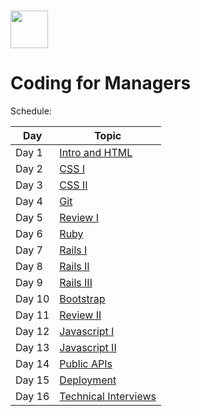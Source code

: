 # <img src="https://cloud.githubusercontent.com/assets/8397980/19818474/bd21af4c-9d04-11e6-8df6-1ed154718dce.png" height="60">

# Coding for Managers

Schedule:

| Day | Topic |
|-----|------|
| Day 1 | [Intro and HTML](intro)
| Day 2 | [CSS I](css-1)
| Day 3 | [CSS II](css-2)
| Day 4 | [Git](git)
| Day 5 | [Review I](review-1)
| Day 6 | [Ruby](ruby)
| Day 7 | [Rails I](rails-1)
| Day 8 | [Rails II](rails-2)
| Day 9 | [Rails III](rails-3)
| Day 10 | [Bootstrap](bootstrap) 
| Day 11 | [Review II](review-2)
| Day 12 | [Javascript I](javascript-1)
| Day 13 | [Javascript II](javascript-2)
| Day 14 | [Public APIs](public-apis)
| Day 15 | [Deployment](deployment)
| Day 16 | [Technical Interviews](technical-interview)
